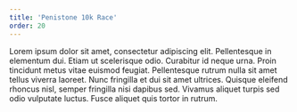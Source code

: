 ```yaml
---
title: 'Penistone 10k Race'
order: 20
---
```


Lorem ipsum dolor sit amet, consectetur adipiscing elit. Pellentesque in elementum dui. Etiam ut scelerisque odio. Curabitur id neque urna. Proin tincidunt metus vitae euismod feugiat. Pellentesque rutrum nulla sit amet tellus viverra laoreet. Nunc fringilla et dui sit amet ultrices. Quisque eleifend rhoncus nisl, semper fringilla nisi dapibus sed. Vivamus aliquet turpis sed odio vulputate luctus. Fusce aliquet quis tortor in rutrum.
